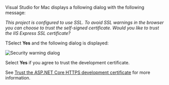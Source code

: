 Visual Studio for Mac displays a following dialog with the following message:

*This project is configured to use SSL. To avoid SSL warnings in the browser you can choose to trust the self-signed certificate. Would you like to trust the IIS Express SSL certificate?*

TSelect **Yes** and the following dialog is displayed:

![Security warning dialog](~/getting-started/_static/cert.png)

Select **Yes** if you agree to trust the development certificate.

See [Trust the ASP.NET Core HTTPS development certificate](xref:security/enforcing-ssl#trust-the-aspnet-core-https-development-certificate-on-windows-and-macos) for more information.